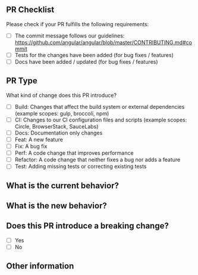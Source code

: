 ## PR Checklist

Please check if your PR fulfills the following requirements:

- [ ] The commit message follows our guidelines: https://github.com/angular/angular/blob/master/CONTRIBUTING.md#commit
- [ ] Tests for the changes have been added (for bug fixes / features)
- [ ] Docs have been added / updated (for bug fixes / features)

## PR Type

What kind of change does this PR introduce?

<!-- Please check the one that applies to this PR using "x". -->
- [ ] Build: Changes that affect the build system or external dependencies (example scopes: gulp, broccoli, npm)
- [ ] CI: Changes to our CI configuration files and scripts (example scopes: Circle, BrowserStack, SauceLabs)
- [ ] Docs: Documentation only changes
- [ ] Feat: A new feature
- [ ] Fix: A bug fix
- [ ] Perf: A code change that improves performance
- [ ] Refactor: A code change that neither fixes a bug nor adds a feature
- [ ] Test: Adding missing tests or correcting existing tests

## What is the current behavior?

<!-- Please describe the current behavior that you are modifying, or link to a relevant issue. -->

## What is the new behavior?

## Does this PR introduce a breaking change?

- [ ] Yes
- [ ] No

<!-- If this PR contains a breaking change, please describe the impact and migration path for existing applications below. -->

## Other information
